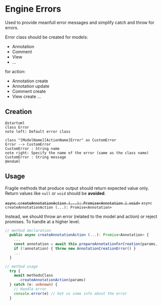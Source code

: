 # Engine Errors

Used to provide meanfull error messages and simplify catch and throw for errors.

Error class should be created for models:
- Annotation
- Comment
- View
- ...

for action:
- Annotation create
- Annotation update
- Comment create
- View create
...

## Creation

```plantuml
@startuml
class Error
note left: Default error class

class "[ModelName][ActionName]Error" as CustomError
Error --> CustomError
CustomError : String name
note right: Specify the name of the error (same as the class name)
CustomError : String message
@enduml
```

## Usage

Fragile methods that produce output should return expected value only.
Return values like `null` or `void` should be **avoided**.

~~`async createAnnotationAction (...): Promise<Annotation | void>`~~
`async createAnnotationAction (...): Promise<Annotation>`

Instead, we should throw an error (related to the model and action) or reject promises.
To handle at a higher level.

```javascript
// method declaration
  public async createAnnotationAction (...): Promise<Annotation> {
    ...
    const annotation = await this.prepareAnnotationForCreation(params, subAnnotationParams)
    if (!annotation) { throw new AnnotationCreationError() }
    ...
  }
```

```typescript
// method usage
  try {
    await methodsClass
      .createAnnotationAction(params)
  } catch (e: unknown) {
    // Handle error
    console.error(e) // Get us some info about the error
  }
```
